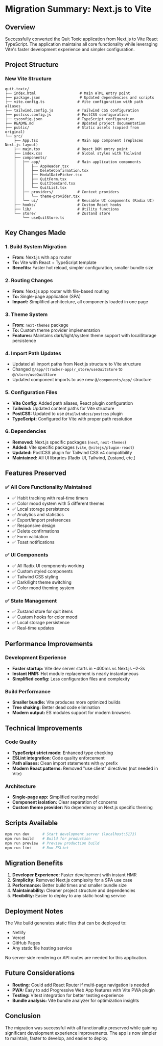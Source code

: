 # Migration Summary: Next.js to Vite

## Overview

Successfully converted the Quit Toxic application from Next.js to Vite React TypeScript. The application maintains all core functionality while leveraging Vite's faster development experience and simpler configuration.

## Project Structure

### New Vite Structure

```
quit-toxic/
├── index.html                    # Main HTML entry point
├── package.json                  # Updated dependencies and scripts
├── vite.config.ts               # Vite configuration with path aliases
├── tailwind.config.js           # Tailwind CSS configuration
├── postcss.config.js            # PostCSS configuration
├── tsconfig.json                # TypeScript configuration
├── README.md                    # Updated project documentation
├── public/                      # Static assets (copied from original)
└── src/
    ├── App.tsx                  # Main app component (replaces Next.js layout)
    ├── main.tsx                 # React DOM entry point
    ├── index.css                # Global styles with Tailwind
    ├── components/
    │   ├── app/                 # Main application components
    │   │   ├── AppHeader.tsx
    │   │   ├── DeleteConfirmation.tsx
    │   │   ├── ModalDatePicker.tsx
    │   │   ├── QuitForm.tsx
    │   │   ├── QuitItemCard.tsx
    │   │   └── QuitList.tsx
    │   ├── providers/           # Context providers
    │   │   └── theme-provider.tsx
    │   └── ui/                  # Reusable UI components (Radix UI)
    ├── hooks/                   # Custom React hooks
    ├── lib/                     # Utility functions
    └── store/                   # Zustand store
        └── useQuitStore.ts
```

## Key Changes Made

### 1. Build System Migration

- **From:** Next.js with app router
- **To:** Vite with React + TypeScript template
- **Benefits:** Faster hot reload, simpler configuration, smaller bundle size

### 2. Routing Changes

- **From:** Next.js app router with file-based routing
- **To:** Single-page application (SPA)
- **Impact:** Simplified architecture, all components loaded in one page

### 3. Theme System

- **From:** `next-themes` package
- **To:** Custom theme provider implementation
- **Features:** Maintains dark/light/system theme support with localStorage persistence

### 4. Import Path Updates

- Updated all import paths from Next.js structure to Vite structure
- Changed `@/app/(tracker-app)/_store/useQuitStore` to `@/store/useQuitStore`
- Updated component imports to use new `@/components/app/` structure

### 5. Configuration Files

- **Vite Config:** Added path aliases, React plugin configuration
- **Tailwind:** Updated content paths for Vite structure
- **PostCSS:** Updated to use `@tailwindcss/postcss` plugin
- **TypeScript:** Configured for Vite with proper path resolution

### 6. Dependencies

- **Removed:** Next.js specific packages (`next`, `next-themes`)
- **Added:** Vite specific packages (`vite`, `@vitejs/plugin-react`)
- **Updated:** PostCSS plugin for Tailwind CSS v4 compatibility
- **Maintained:** All UI libraries (Radix UI, Tailwind, Zustand, etc.)

## Features Preserved

### ✅ All Core Functionality Maintained

- ✅ Habit tracking with real-time timers
- ✅ Color mood system with 5 different themes
- ✅ Local storage persistence
- ✅ Analytics and statistics
- ✅ Export/import preferences
- ✅ Responsive design
- ✅ Delete confirmations
- ✅ Form validation
- ✅ Toast notifications

### ✅ UI Components

- ✅ All Radix UI components working
- ✅ Custom styled components
- ✅ Tailwind CSS styling
- ✅ Dark/light theme switching
- ✅ Color mood theming system

### ✅ State Management

- ✅ Zustand store for quit items
- ✅ Custom hooks for color mood
- ✅ Local storage persistence
- ✅ Real-time updates

## Performance Improvements

### Development Experience

- **Faster startup:** Vite dev server starts in ~400ms vs Next.js ~2-3s
- **Instant HMR:** Hot module replacement is nearly instantaneous
- **Simplified config:** Less configuration files and complexity

### Build Performance

- **Smaller bundle:** Vite produces more optimized builds
- **Tree shaking:** Better dead code elimination
- **Modern output:** ES modules support for modern browsers

## Technical Improvements

### Code Quality

- **TypeScript strict mode:** Enhanced type checking
- **ESLint integration:** Code quality enforcement
- **Path aliases:** Clean import statements with `@/` prefix
- **Modern React patterns:** Removed "use client" directives (not needed in Vite)

### Architecture

- **Single-page app:** Simplified routing model
- **Component isolation:** Clear separation of concerns
- **Custom theme provider:** No dependency on Next.js specific theming

## Scripts Available

```bash
npm run dev      # Start development server (localhost:5173)
npm run build    # Build for production
npm run preview  # Preview production build
npm run lint     # Run ESLint
```

## Migration Benefits

1. **Developer Experience:** Faster development with instant HMR
2. **Simplicity:** Removed Next.js complexity for a SPA use case
3. **Performance:** Better build times and smaller bundle size
4. **Maintainability:** Cleaner project structure and dependencies
5. **Flexibility:** Easier to deploy to any static hosting service

## Deployment Notes

The Vite build generates static files that can be deployed to:

- Netlify
- Vercel
- GitHub Pages
- Any static file hosting service

No server-side rendering or API routes are needed for this application.

## Future Considerations

- **Routing:** Could add React Router if multi-page navigation is needed
- **PWA:** Easy to add Progressive Web App features with Vite PWA plugin
- **Testing:** Vitest integration for better testing experience
- **Bundle analysis:** Vite bundle analyzer for optimization insights

## Conclusion

The migration was successful with all functionality preserved while gaining significant development experience improvements. The app is now simpler to maintain, faster to develop, and easier to deploy.

